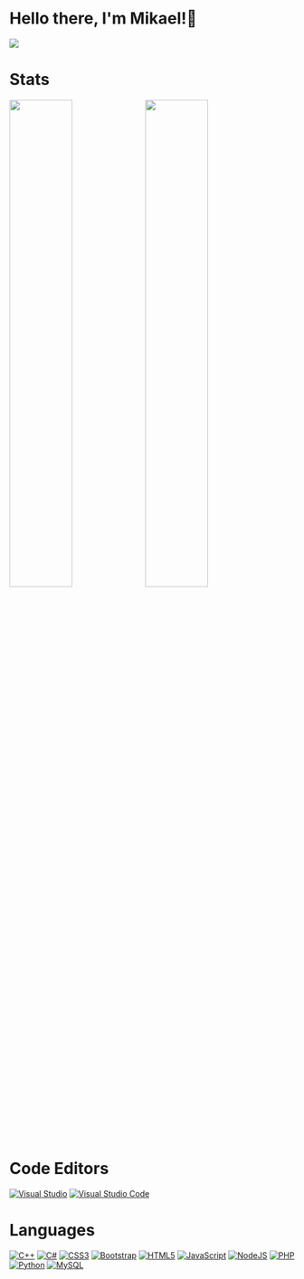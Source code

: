 # Hello there, I'm Mikael!👋

<img src="https://spotify-github-profile.vercel.app/api/view?uid=31p7235akrzrt2kspuyxe2c47sfa&cover_image=true&theme=default&bar_color=3d3d3d&bar_color_cover=true)](https://github.com/kittinan/spotify-github-profile">

# Stats
<img align='left' width='47%' src="https://github-readme-stats.vercel.app/api?username=michallesss&show_icons=true&theme=dark" href="https://github.com/Michallesss"/>
<img width='47%' src="https://github-readme-stats.vercel.app/api/top-langs/?username=michallesss&layout=compact&theme=dark" href="https://github.com/Michallesss"/>

# Code Editors
<a href="https://visualstudio.microsoft.com/thank-you-downloading-visual-studio">![Visual Studio](https://img.shields.io/badge/Visual%20Studio-5C2D91.svg?style=for-the-badge&logo=visual-studio&logoColor=white)</a>
<a href="https://code.visualstudio.com">![Visual Studio Code](https://img.shields.io/badge/Visual%20Studio%20Code-0078d7.svg?style=for-the-badge&logo=visual-studio-code&logoColor=white)</a>

# Languages
<a href="https://isocpp.org">![C++](https://img.shields.io/badge/c++-%2300599C.svg?style=for-the-badge&logo=c%2B%2B&logoColor=white)</a>
<a href="https://docs.microsoft.com/en-us/dotnet/csharp/">![C#](https://img.shields.io/badge/c%23-%23239120.svg?style=for-the-badge&logo=c-sharp&logoColor=white)</a>
<a href="https://developer.mozilla.org/en-US/docs/Web/CSS">![CSS3](https://img.shields.io/badge/css3-%231572B6.svg?style=for-the-badge&logo=css3&logoColor=white)</a>
<a href="https://getbootstrap.com">![Bootstrap](https://img.shields.io/badge/bootstrap-%23563D7C.svg?style=for-the-badge&logo=bootstrap&logoColor=white)</a>
<a href="https://html.com">![HTML5](https://img.shields.io/badge/html5-%23E34F26.svg?style=for-the-badge&logo=html5&logoColor=white)</a>
<a href="https://www.javascript.com">![JavaScript](https://img.shields.io/badge/javascript-%23323330.svg?style=for-the-badge&logo=javascript&logoColor=%23F7DF1E)</a>
<a href="https://nodejs.org">![NodeJS](https://img.shields.io/badge/node.js-6DA55F?style=for-the-badge&logo=node.js&logoColor=white)</a>
<a href="https://www.php.net">![PHP](https://img.shields.io/badge/php-%23777BB4.svg?style=for-the-badge&logo=php&logoColor=white)</a>
<a href="https://www.python.org">![Python](https://img.shields.io/badge/python-3670A0?style=for-the-badge&logo=python&logoColor=ffdd54)</a>
<a href="https://dev.mysql.com">![MySQL](https://img.shields.io/badge/mysql-%2300f.svg?style=for-the-badge&logo=mysql&logoColor=white)</a>
